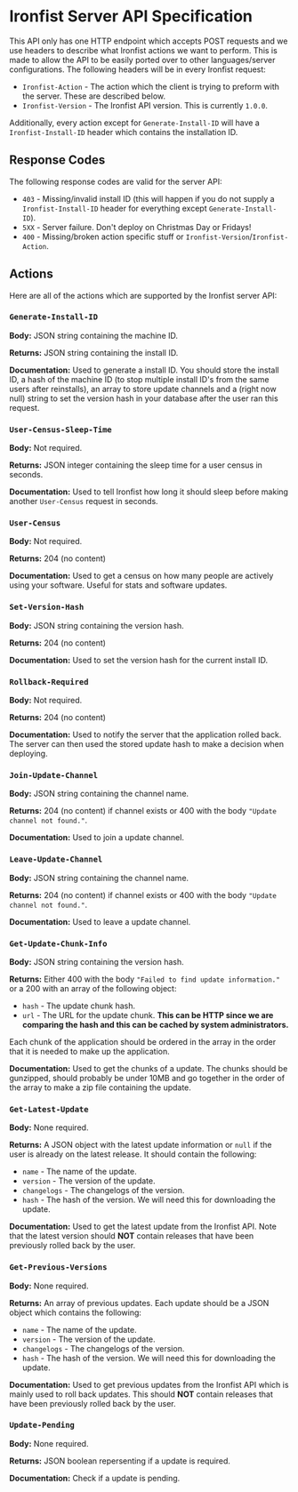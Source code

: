 # Ironfist Server API Specification

This API only has one HTTP endpoint which accepts POST requests and we use headers to describe what Ironfist actions we want to perform. This is made to allow the API to be easily ported over to other languages/server configurations. The following headers will be in every Ironfist request:
- `Ironfist-Action` - The action which the client is trying to preform with the server. These are described below.
- `Ironfist-Version` - The Ironfist API version. This is currently `1.0.0`.

Additionally, every action except for `Generate-Install-ID` will have a `Ironfist-Install-ID` header which contains the installation ID.

## Response Codes
The following response codes are valid for the server API:
- `403` - Missing/invalid install ID (this will happen if you do not supply a `Ironfist-Install-ID` header for everything except `Generate-Install-ID`).
- `5XX` - Server failure. Don't deploy on Christmas Day or Fridays!
- `400` - Missing/broken action specific stuff or `Ironfist-Version`/`Ironfist-Action`.

## Actions

Here are all of the actions which are supported by the Ironfist server API:

### `Generate-Install-ID`
**Body:** JSON string containing the machine ID.

**Returns:** JSON string containing the install ID.

**Documentation:** Used to generate a install ID. You should store the install ID, a hash of the machine ID (to stop multiple install ID's from the same users after reinstalls), an array to store update channels and a (right now null) string to set the version hash in your database after the user ran this request.

### `User-Census-Sleep-Time`
**Body:** Not required.

**Returns:** JSON integer containing the sleep time for a user census in seconds.

**Documentation:** Used to tell Ironfist how long it should sleep before making another `User-Census` request in seconds.

### `User-Census`
**Body:** Not required.

**Returns:** 204 (no content)

**Documentation:** Used to get a census on how many people are actively using your software. Useful for stats and software updates.

### `Set-Version-Hash`
**Body:** JSON string containing the version hash.

**Returns:** 204 (no content)

**Documentation:** Used to set the version hash for the current install ID.

### `Rollback-Required`
**Body:** Not required.

**Returns:** 204 (no content)

**Documentation:** Used to notify the server that the application rolled back. The server can then used the stored update hash to make a decision when deploying.

### `Join-Update-Channel`
**Body:** JSON string containing the channel name.

**Returns:** 204 (no content) if channel exists or 400 with the body `"Update channel not found."`.

**Documentation:** Used to join a update channel.

### `Leave-Update-Channel`
**Body:** JSON string containing the channel name.

**Returns:** 204 (no content) if channel exists or 400 with the body `"Update channel not found."`.

**Documentation:** Used to leave a update channel.

### `Get-Update-Chunk-Info`
**Body:** JSON string containing the version hash.

**Returns:** Either 400 with the body `"Failed to find update information."` or a 200 with an array of the following object:
- `hash` - The update chunk hash.
- `url` - The URL for the update chunk. **This can be HTTP since we are comparing the hash and this can be cached by system administrators.**

Each chunk of the application should be ordered in the array in the order that it is needed to make up the application.

**Documentation:** Used to get the chunks of a update. The chunks should be gunzipped, should probably be under 10MB and go together in the order of the array to make a zip file containing the update.

### `Get-Latest-Update`
**Body:** None required.

**Returns:** A JSON object with the latest update information or `null` if the user is already on the latest release. It should contain the following:
- `name` - The name of the update.
- `version` - The version of the update.
- `changelogs` - The changelogs of the version.
- `hash` - The hash of the version. We will need this for downloading the update.

**Documentation:** Used to get the latest update from the Ironfist API. Note that the latest version should **NOT** contain releases that have been previously rolled back by the user.

### `Get-Previous-Versions`
**Body:** None required.

**Returns:** An array of previous updates. Each update should be a JSON object which contains the following:
- `name` - The name of the update.
- `version` - The version of the update.
- `changelogs` - The changelogs of the version.
- `hash` - The hash of the version. We will need this for downloading the update.

**Documentation:** Used to get previous updates from the Ironfist API which is mainly used to roll back updates. This should **NOT** contain releases that have been previously rolled back by the user.

### `Update-Pending`
**Body:** None required.

**Returns:** JSON boolean repersenting if a update is required.

**Documentation:** Check if a update is pending.
